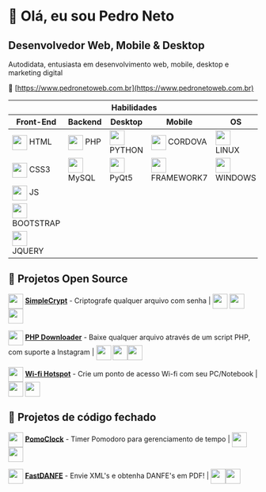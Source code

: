  # 👋 Olá, eu sou Pedro Neto 
 ## Desenvolvedor Web, Mobile & Desktop
 Autodidata, entusiasta em desenvolvimento web, mobile, desktop e marketing digital
 
 
  🔗 [https://www.pedronetoweb.com.br](https://www.pedronetoweb.com.br)
 
 
 <table> 
    <thead>
     <tr>
      <th colspan=5>
       Habilidades
      </th>
     </tr>
      <tr>
       <th>Front-End</th>
       <th>Backend</th>
       <th>Desktop</th>
       <th>Mobile</th>
       <th>OS</th>
     </tr>
   </thead>
 
  <tbody>
   <tr>
     <td><img valign="middle" src="https://upload.wikimedia.org/wikipedia/commons/thumb/6/61/HTML5_logo_and_wordmark.svg/1200px-HTML5_logo_and_wordmark.svg.png" width="30" height="30" /> HTML</td>
     <td><img valign="middle" src="https://ajuda.hostnet.com.br/wp-content/uploads/2017/12/php-logo.png" width="30" height="30" /> PHP</td>
     <td><img valign="middle" src="https://upload.wikimedia.org/wikipedia/commons/thumb/0/0a/Python.svg/1200px-Python.svg.png" width="30" height="30" /> PYTHON</td>
     <td><img valign="middle" src="https://miro.medium.com/max/1024/1*TIYxj124ayE5gIo4jdIQ3w.png" width="30" height="30" /> CORDOVA</td>
    <td><img valign="middle" src="https://wikiimg.tojsiabtv.com/wikipedia/commons/thumb/3/35/Tux.svg/1200px-Tux.svg.png" width="30" height="30" /> LINUX</td>
   </tr>
   
   <tr>
     <td><img valign="middle" src="https://logospng.org/download/css-3/logo-css-3-2048.png" width="30" height="30" /> CSS3</td>
     <td><img valign="middle" src="https://www.rodrigocalado.com.br/wp-content/uploads/2015/11/MySQL.svg_.png" width="30" height="30" /> MySQL</td>
     <td><img valign="middle" src="https://agetintopc.com/wp-content/uploads2/2021/01/Qt-Creator-Free-Download.png.webp" width="30" height="30" /> PyQt5</td>
     <td><img valign="middle" src="https://miro.medium.com/max/512/1*qaDcl89dJyfbjNulnnFTHQ.png" width="30" height="30" /> FRAMEWORK7</td>
    <td><img valign="middle" src="https://upload.wikimedia.org/wikipedia/commons/thumb/4/48/Windows_logo_-_2012_%28dark_blue%29.svg/2048px-Windows_logo_-_2012_%28dark_blue%29.svg.png" width="30" height="30" /> WINDOWS</td>
   </tr>
   
   <tr>
     <td><img valign="middle" src="https://logospng.org/download/javascript/logo-javascript-1024.png" width="30" height="30" /> JS</td>
     <td></td>
     <td></td>
     <td></td>
    <td></td>
   </tr>
   
   <tr>
     <td><img valign="middle" src="https://upload.wikimedia.org/wikipedia/commons/thumb/b/b2/Bootstrap_logo.svg/1200px-Bootstrap_logo.svg.png" width="30" height="30" /> BOOTSTRAP</td>
     <td></td>
     <td></td>
     <td></td>
    <td></td>
   </tr>
   
   <tr>
     <td><img valign="middle" src="https://www.shareicon.net/data/2048x2048/2015/08/10/82802_jquery_4096x4096.png"" width="30" height="30" /> JQUERY</td>
     <td></td>
     <td></td>
     <td></td>
    <td></td>
   </tr>
   
  </tbody>
 </table>


 ## 👋 Projetos Open Source
 <img valign="middle" src="https://github.com/pedropamn/simplecrypt/blob/main/padlock.ico" width="30" height="30" /> <b>[SimpleCrypt](https://github.com/pedropamn/simplecrypt)</b> - Criptografe qualquer arquivo com senha | <img valign="middle" src="https://upload.wikimedia.org/wikipedia/commons/thumb/4/48/Windows_logo_-_2012_%28dark_blue%29.svg/2048px-Windows_logo_-_2012_%28dark_blue%29.svg.png" width="30" height="30" /> <img valign="middle" src="https://wikiimg.tojsiabtv.com/wikipedia/commons/thumb/3/35/Tux.svg/1200px-Tux.svg.png" width="30" height="30" /><img valign="middle" src="https://upload.wikimedia.org/wikipedia/commons/thumb/0/0a/Python.svg/1200px-Python.svg.png" width="30" height="30" />
  
 <img valign="middle" src="https://www.fepe.org.br/portal/wp-content/uploads/2021/03/cloud-icone-downloads.png" width="30" height="30" /> <b>[PHP Downloader](https://github.com/pedropamn/PHP-Downloader/)</b> - Baixe qualquer arquivo através de um script PHP, com suporte a Instagram | <img valign="middle" src="https://upload.wikimedia.org/wikipedia/commons/thumb/4/48/Windows_logo_-_2012_%28dark_blue%29.svg/2048px-Windows_logo_-_2012_%28dark_blue%29.svg.png" width="30" height="30" /> <img valign="middle" src="https://wikiimg.tojsiabtv.com/wikipedia/commons/thumb/3/35/Tux.svg/1200px-Tux.svg.png" width="30" height="30" /><img valign="middle" src="https://ajuda.hostnet.com.br/wp-content/uploads/2017/12/php-logo.png" width="30" height="30" />
 
 <img valign="middle" src="https://i.pinimg.com/originals/33/ca/57/33ca5738c2f2933f78ebe15b04a9ec9d.png" width="30" height="30" /> <b>[Wi-fi Hotspot](https://github.com/pedropamn/wifihotspot/)</b> - Crie um ponto de acesso Wi-fi com seu PC/Notebook | <img valign="middle" src="https://upload.wikimedia.org/wikipedia/commons/thumb/4/48/Windows_logo_-_2012_%28dark_blue%29.svg/2048px-Windows_logo_-_2012_%28dark_blue%29.svg.png" width="30" height="30" /> <img valign="middle" src="http://cdn.onlinewebfonts.com/svg/img_20148.png" width="30" height="30" />
 
 ## 👋 Projetos de código fechado
  <img valign="middle" src="https://play-lh.googleusercontent.com/8HfvqGBIakgUdVCT0If-9Q02VJJTmBgMcs8C95Kl6X8KF0mJIZabdm0i78QiwCs8lT8B=s180-rw" width="30" height="30" /> <b>[PomoClock](https://play.google.com/store/apps/details?id=com.pamn.pomoclock&hl=pt_BR&gl=US)</b> - Timer Pomodoro para gerenciamento de tempo | <img valign="middle" src="https://altyra.com/wp-content/uploads/2018/11/android-logo-png-transparent.png" width="30" height="30" /><img valign="middle" src="https://miro.medium.com/max/512/1*qaDcl89dJyfbjNulnnFTHQ.png" width="30" height="30" /> 
      
 <img valign="middle" src="https://cdn-icons-png.flaticon.com/512/1356/1356479.png" width="30" height="30" /> <b>[FastDANFE](https://fastdanfe.herokuapp.com/)</b> - Envie XML's e obtenha DANFE's em PDF! | <img valign="middle" src="https://upload.wikimedia.org/wikipedia/commons/thumb/6/61/HTML5_logo_and_wordmark.svg/1200px-HTML5_logo_and_wordmark.svg.png" width="30" height="30" /><img valign="middle" src="https://ajuda.hostnet.com.br/wp-content/uploads/2017/12/php-logo.png" width="30" height="30" />


 

<!---
pedropamn/pedropamn is a ✨ special ✨ repository because its `README.md` (this file) appears on your GitHub profile.
You can click the Preview link to take a look at your changes.
--->
